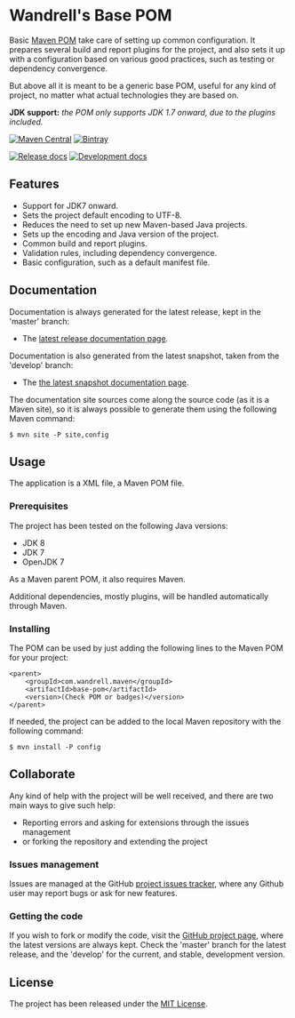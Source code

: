 # Wandrell's Base POM

Basic [Maven POM][maven-pom-intro] take care of setting up common configuration. It prepares several build and report plugins for the project, and also sets it up with a configuration based on various good practices, such as testing or dependency convergence.

But above all it is meant to be a generic base POM, useful for any kind of project, no matter what actual technologies they are based on.

**JDK support:** *the POM only supports JDK 1.7 onward, due to the plugins included.*

[![Maven Central](https://img.shields.io/maven-central/v/com.wandrell.maven/base-pom.svg)][maven-repo]
[![Bintray](https://api.bintray.com/packages/bernardo-mg/maven/base-pom/images/download.svg)][bintray-repo]

[![Release docs](https://img.shields.io/badge/docs-release-blue.svg)][site-release]
[![Development docs](https://img.shields.io/badge/docs-develop-blue.svg)][site-develop]

## Features

- Support for JDK7 onward.
- Sets the project default encoding to UTF-8.
- Reduces the need to set up new Maven-based Java projects.
- Sets up the encoding and Java version of the project.
- Common build and report plugins.
- Validation rules, including dependency convergence.
- Basic configuration, such as a default manifest file.

## Documentation

Documentation is always generated for the latest release, kept in the 'master' branch:

- The [latest release documentation page][site-release].

Documentation is also generated from the latest snapshot, taken from the 'develop' branch:

- The [the latest snapshot documentation page][site-develop].

The documentation site sources come along the source code (as it is a Maven site), so it is always possible to generate them using the following Maven command:

```
$ mvn site -P site,config
```

## Usage

The application is a XML file, a Maven POM file.

### Prerequisites

The project has been tested on the following Java versions:
* JDK 8
* JDK 7
* OpenJDK 7

As a Maven parent POM, it also requires Maven.

Additional dependencies, mostly plugins, will be handled automatically through Maven.

### Installing

The POM can be used by just adding the following lines to the Maven POM for your project:

```
<parent>
    <groupId>com.wandrell.maven</groupId>
    <artifactId>base-pom</artifactId>
    <version>(Check POM or badges)</version>
</parent>
```

If needed, the project can be added to the local Maven repository with the following command:

```
$ mvn install -P config
```

## Collaborate

Any kind of help with the project will be well received, and there are two main ways to give such help:

- Reporting errors and asking for extensions through the issues management
- or forking the repository and extending the project

### Issues management

Issues are managed at the GitHub [project issues tracker][issues], where any Github user may report bugs or ask for new features.

### Getting the code

If you wish to fork or modify the code, visit the [GitHub project page][scm], where the latest versions are always kept. Check the 'master' branch for the latest release, and the 'develop' for the current, and stable, development version.

## License

The project has been released under the [MIT License][license].

[maven-pom-intro]: https://maven.apache.org/guides/introduction/introduction-to-the-pom.html#Project_Inheritance

[bintray-repo]: https://bintray.com/bernardo-mg/maven/base-pom/view
[maven-repo]: http://mvnrepository.com/artifact/com.wandrell.maven/base-pom
[issues]: https://github.com/Bernardo-MG/base-pom/issues
[license]: http://www.opensource.org/licenses/mit-license.php
[scm]: https://github.com/Bernardo-MG/base-pom
[site-develop]: http://docs.wandrell.com/development/maven/base-pom
[site-release]: http://docs.wandrell.com/maven/base-pom
